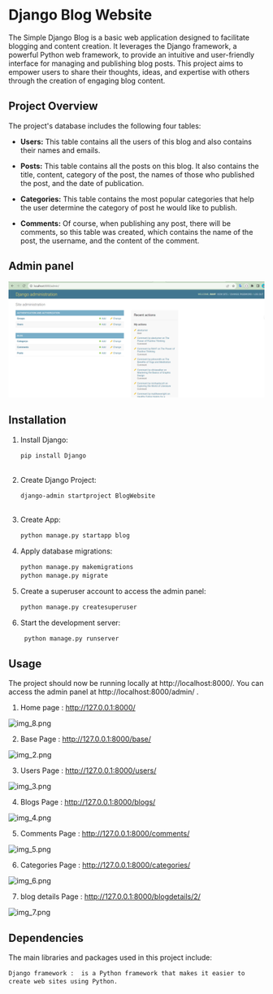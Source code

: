 # Django Blog Website

The Simple Django Blog is a basic web application designed to facilitate blogging and content creation. It leverages the Django framework, a powerful Python web framework, to provide an intuitive and user-friendly interface for managing and publishing blog posts. This project aims to empower users to share their thoughts, ideas, and expertise with others through the creation of engaging blog content.


## Project Overview

The project's database includes the following four tables:

- **Users:** This table contains all the users of this blog and also contains their names and emails.

- **Posts:** This table contains all the posts on this blog. It also contains the title, content, category of the post, the names of those who published the post, and the date of publication.

- **Categories:** This table contains the most popular categories that help the user determine the category of post he would like to publish.

- **Comments:** Of course, when publishing any post, there will be comments, so this table was created, which contains the name of the post, the username, and the content of the comment.


## Admin panel 

![img.png](img.png)

## Installation

1. Install Django:

   ```bash
   pip install Django
 
2. Create Django Project:

   ```bash
   django-admin startproject BlogWebsite
 
3. Create App:
   ```bash
   python manage.py startapp blog

4. Apply database migrations:

   ```bash
   python manage.py makemigrations
   python manage.py migrate

5. Create a superuser account to access the admin panel:

   ```bash
   python manage.py createsuperuser

6. Start the development server:

   ```bash
    python manage.py runserver
   
## Usage

The project should now be running locally at http://localhost:8000/. You can access the admin panel at http://localhost:8000/admin/  .

1. Home page :
http://127.0.0.1:8000/

![img_8.png](img_8.png)


2. Base Page :
http://127.0.0.1:8000/base/

![img_2.png](img_2.png)


3. Users Page :
http://127.0.0.1:8000/users/

![img_3.png](img_3.png)


4. Blogs Page :
http://127.0.0.1:8000/blogs/

![img_4.png](img_4.png)


5. Comments Page :
http://127.0.0.1:8000/comments/

![img_5.png](img_5.png)


6. Categories Page :
http://127.0.0.1:8000/categories/

![img_6.png](img_6.png)


7. blog details Page :
http://127.0.0.1:8000/blogdetails/2/

![img_7.png](img_7.png)

## Dependencies

The main libraries and packages used in this project include:

    Django framework :  is a Python framework that makes it easier to create web sites using Python.






